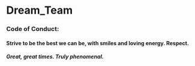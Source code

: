 # Dream_Team
### Code of Conduct: 


#### Strive to be the best we can be, with smiles and loving energy. Respect. 

##### Great, great times. Truly phenomenal.

